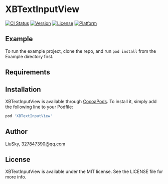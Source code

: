 # XBTextInputView

[![CI Status](https://img.shields.io/travis/LiuSky/XBTextInputView.svg?style=flat)](https://travis-ci.org/LiuSky/XBTextInputView)
[![Version](https://img.shields.io/cocoapods/v/XBTextInputView.svg?style=flat)](https://cocoapods.org/pods/XBTextInputView)
[![License](https://img.shields.io/cocoapods/l/XBTextInputView.svg?style=flat)](https://cocoapods.org/pods/XBTextInputView)
[![Platform](https://img.shields.io/cocoapods/p/XBTextInputView.svg?style=flat)](https://cocoapods.org/pods/XBTextInputView)

## Example

To run the example project, clone the repo, and run `pod install` from the Example directory first.

## Requirements

## Installation

XBTextInputView is available through [CocoaPods](https://cocoapods.org). To install
it, simply add the following line to your Podfile:

```ruby
pod 'XBTextInputView'
```

## Author

LiuSky, 327847390@qq.com

## License

XBTextInputView is available under the MIT license. See the LICENSE file for more info.
